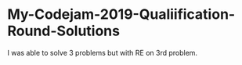 # My-Codejam-2019-Qualiification-Round-Solutions

I was able to solve 3 problems but with RE on 3rd problem.
